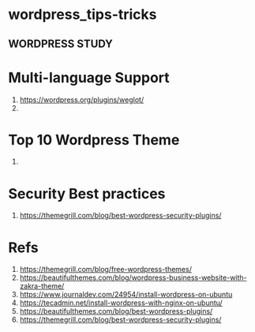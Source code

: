 # wordpress_tips-tricks
WORDPRESS STUDY
---
# Multi-language Support
1. https://wordpress.org/plugins/weglot/
2.

# Top 10 Wordpress Theme
1. 

# Security Best practices
1. https://themegrill.com/blog/best-wordpress-security-plugins/

# Refs
1. https://themegrill.com/blog/free-wordpress-themes/
2. https://beautifulthemes.com/blog/wordpress-business-website-with-zakra-theme/
3. https://www.journaldev.com/24954/install-wordpress-on-ubuntu
4. https://tecadmin.net/install-wordpress-with-nginx-on-ubuntu/
5. https://beautifulthemes.com/blog/best-wordpress-plugins/
6. https://themegrill.com/blog/best-wordpress-security-plugins/


